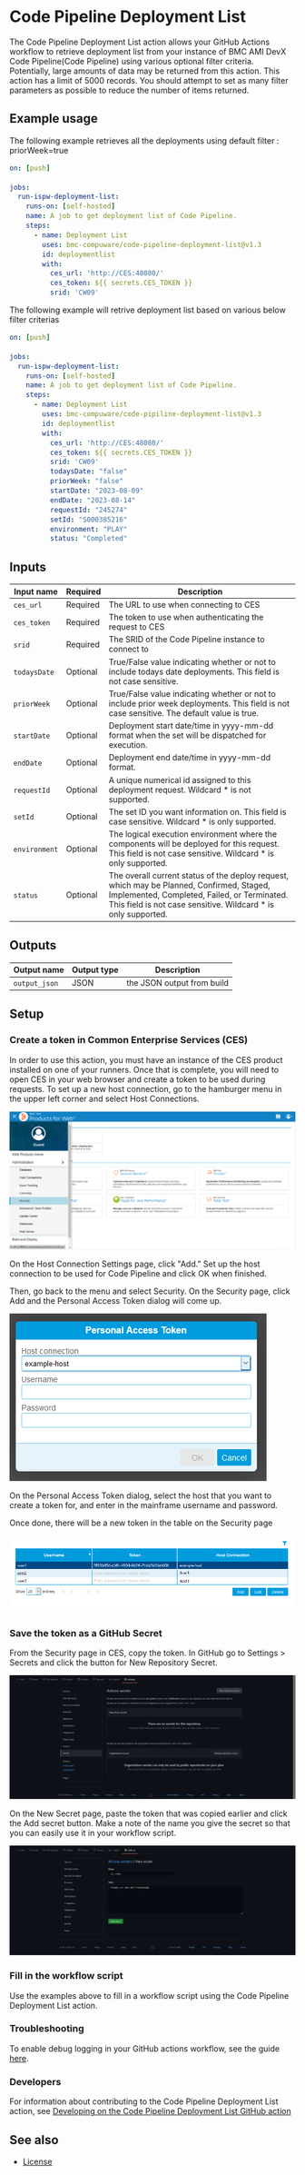 # Code Pipeline Deployment List

The Code Pipeline Deployment List action allows your GitHub Actions workflow to retrieve deployment list from your instance of BMC AMI DevX Code Pipeline(Code Pipeline) using various optional filter criteria. Potentially, large amounts of data may be returned from this action. This action has a limit of 5000 records. You should attempt to set as many filter parameters as possible to reduce the number of items returned.

## Example usage

The following example retrieves all the deployments using default filter : priorWeek=true

``` yaml
on: [push]

jobs:
  run-ispw-deployment-list:
    runs-on: [self-hosted]
    name: A job to get deployment list of Code Pipeline.
    steps:
      - name: Deployment List
        uses: bmc-compuware/code-pipeline-deployment-list@v1.3
        id: deploymentlist
        with:
          ces_url: 'http://CES:48080/'
          ces_token: ${{ secrets.CES_TOKEN }}
          srid: 'CW09'
```

The following example will retrive deployment list based on various below filter criterias

``` yaml
on: [push]

jobs:
  run-ispw-deployment-list:
    runs-on: [self-hosted]
    name: A job to get deployment list of Code Pipeline.
    steps:
      - name: Deployment List
        uses: bmc-compuware/code-pipiline-deployment-list@v1.3
        id: deploymentlist
        with:
          ces_url: 'http://CES:48080/'
          ces_token: ${{ secrets.CES_TOKEN }}
          srid: 'CW09'
          todaysDate: "false"
          priorWeek: "false"
          startDate: "2023-08-09"
          endDate: "2023-08-14"
          requestId: "245274"
          setId: "S000385216"
          environment: "PLAY"
          status: "Completed"
```

## Inputs

| Input name | Required | Description |
| ---------- | -------- | ----------- |
| `ces_url` | Required | The URL to use when connecting to CES |
| `ces_token` | Required | The token to use when authenticating the request to CES |
| `srid` | Required | The SRID of the Code Pipeline instance to connect to |
| `todaysDate` | Optional |True/False value indicating whether or not to include todays date deployments. This field is not case sensitive. |
| `priorWeek` | Optional | True/False value indicating whether or not to include prior week deployments. This field is not case sensitive. The default value is true. |
| `startDate` | Optional | Deployment start date/time in yyyy-mm-dd format when the set will be dispatched for execution. |
| `endDate` | Optional | Deployment end date/time in yyyy-mm-dd format. |
| `requestId` | Optional | A unique numerical id assigned to this deployment request. Wildcard * is not supported. |
| `setId` | Optional | The set ID you want information on. This field is case sensitive. Wildcard * is only supported. |
| `environment` | Optional | The logical execution environment where the components will be deployed for this request. This field is not case sensitive. Wildcard * is only supported. |
| `status` | Optional | The overall current status of the deploy request, which may be Planned, Confirmed, Staged, Implemented, Completed, Failed, or Terminated. This field is not case sensitive. Wildcard * is only supported. |

## Outputs

| Output name | Output type | Description |
| ----------- | ----------- | ----------- |
| `output_json` | JSON | the JSON output from build |

## Setup

### Create a token in Common Enterprise Services (CES)

In order to use this action, you must have an instance of the CES product installed on one of your runners. Once that is complete, you will need to open CES in your web browser and create a token to be used during requests. To set up a new host connection, go to the hamburger menu in the upper left corner and select Host Connections.

![CES menu](media/ces-menu.png "CES menu")

On the Host Connection Settings page, click "Add." Set up the host connection to be used for Code Pipeline and click OK when finished.

Then, go back to the menu and select Security. On the Security page, click Add and the Personal Access Token dialog will come up.

![CES token dialog](media/ces-token-dialog.png)

On the Personal Access Token dialog, select the host that you want to create a token for, and enter in the mainframe username and password.

Once done, there will be a new token in the table on the Security page

![Security page](media/ces-token.png)

### Save the token as a GitHub Secret

From the Security page in CES, copy the token. In GitHub go to Settings > Secrets and click the button for New Repository Secret.

![Secrets page](media/github-secrets-settings.png)

On the New Secret page, paste the token that was copied earlier and click the Add secret button. Make a note of the name you give the secret so that you can easily use it in your workflow script.

![Saving secret](media/github-saving-secret.png)

### Fill in the workflow script

Use the examples above to fill in a workflow script using the Code Pipeline Deployment List action. 

### Troubleshooting

To enable debug logging in your GitHub actions workflow, see the guide [here](https://docs.github.com/en/actions/managing-workflow-runs/enabling-debug-logging).

### Developers

For information about contributing to the Code Pipeline Deployment List action, see [Developing on the Code Pipeline Deployment List GitHub action](./CONTRIBUTING.md)

## See also
- [License](LICENSE.txt)

